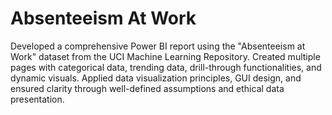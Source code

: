 # Absenteeism At Work
Developed a comprehensive Power BI report using the "Absenteeism at Work" dataset from the UCI Machine Learning Repository. 
Created multiple pages with categorical data, trending data, drill-through functionalities, and dynamic visuals. Applied data visualization principles, GUI design, 
and ensured clarity through well-defined assumptions and ethical data presentation.
